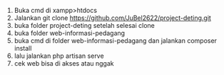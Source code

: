 1. Buka cmd di xampp>htdocs
2. Jalankan git clone https://github.com/JuBel2622/project-deting.git
3. buka folder project-deting setelah selesai clone
4. buka folder web-informasi-pedagang
5. buka cmd di folder web-informasi-pedagang dan jalankan composer install
6. lalu jalankan php artisan serve
7. cek web bisa di akses atau nggak